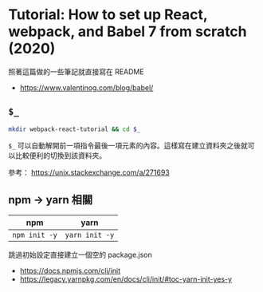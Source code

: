 # Tutorial: How to set up React, webpack, and Babel 7 from scratch (2020)

照著這篇做的一些筆記就直接寫在 README

- <https://www.valentinog.com/blog/babel/>

## `$_`

``` sh
mkdir webpack-react-tutorial && cd $_
```

`$_` 可以自動解開前一項指令最後一項元素的內容。這樣寫在建立資料夾之後就可以比較便利的切換到該資料夾。

參考： <https://unix.stackexchange.com/a/271693>

## npm -> yarn 相關

| npm | yarn |
|---|---|
| `npm init -y` | `yarn init -y` |

跳過初始設定直接建立一個空的 package.json

- <https://docs.npmjs.com/cli/init>
- <https://legacy.yarnpkg.com/en/docs/cli/init/#toc-yarn-init-yes-y>